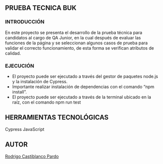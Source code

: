 ## PRUEBA TECNICA BUK
### INTRODUCCIÓN 
En este proyecto se presenta el desarrollo de la prueba técnica para candidatos al cargo de QA Junior, en la cual después de evaluar las funciones de la página y se seleccionan algunos casos de prueba para validar el correcto funcionamiento, de esta forma se verifican atributos de calidad.

### EJECUCIÓN
* El proyecto puede ser ejecutado a través del gestor de paquetes node.js y la instalación de Cypress.
* Importante realizar instalación de dependencias con el comando “npm install”.
* El proyecto puede ser ejecutado a través de la terminal ubicado en la raíz, con el comando npm run test 

## HERRAMIENTAS TECNOLÓGICAS
Cypress
JavaScript
## AUTOR
[Rodrigo Castiblanco Pardo](https://www.linkedin.com/in/rodrigocastiblanco/)

